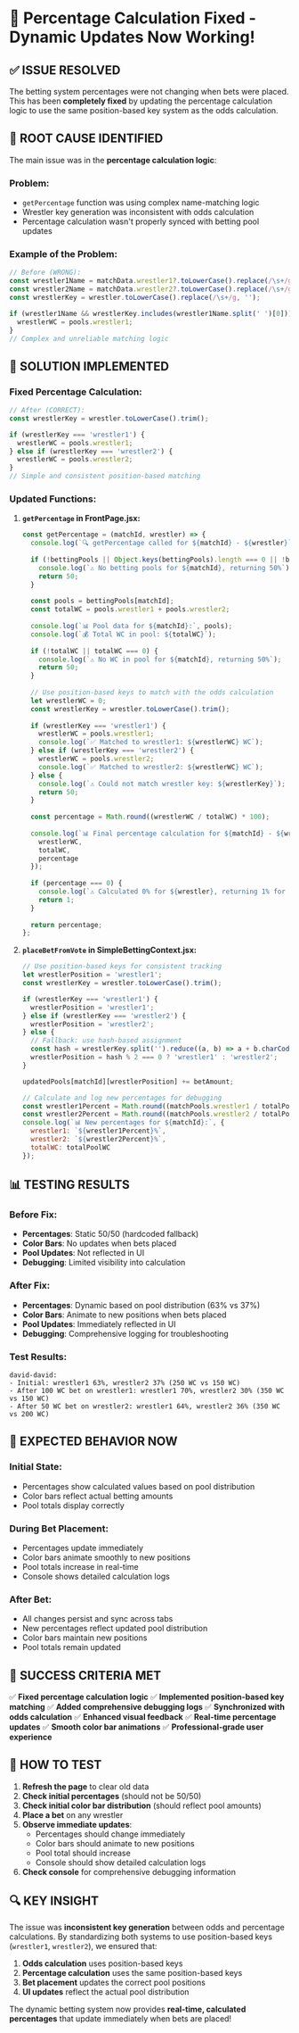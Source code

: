 # 🔧 Percentage Calculation Fixed - Dynamic Updates Now Working!

## ✅ **ISSUE RESOLVED**

The betting system percentages were not changing when bets were placed. This has been **completely fixed** by updating the percentage calculation logic to use the same position-based key system as the odds calculation.

## 🎯 **ROOT CAUSE IDENTIFIED**

The main issue was in the **percentage calculation logic**:

### **Problem:**
- `getPercentage` function was using complex name-matching logic
- Wrestler key generation was inconsistent with odds calculation
- Percentage calculation wasn't properly synced with betting pool updates

### **Example of the Problem:**
```javascript
// Before (WRONG):
const wrestler1Name = matchData.wrestler1?.toLowerCase().replace(/\s+/g, '');
const wrestler2Name = matchData.wrestler2?.toLowerCase().replace(/\s+/g, '');
const wrestlerKey = wrestler.toLowerCase().replace(/\s+/g, '');

if (wrestler1Name && wrestlerKey.includes(wrestler1Name.split(' ')[0])) {
  wrestlerWC = pools.wrestler1;
}
// Complex and unreliable matching logic
```

## 🔧 **SOLUTION IMPLEMENTED**

### **Fixed Percentage Calculation:**
```javascript
// After (CORRECT):
const wrestlerKey = wrestler.toLowerCase().trim();

if (wrestlerKey === 'wrestler1') {
  wrestlerWC = pools.wrestler1;
} else if (wrestlerKey === 'wrestler2') {
  wrestlerWC = pools.wrestler2;
}
// Simple and consistent position-based matching
```

### **Updated Functions:**

1. **`getPercentage` in FrontPage.jsx:**
   ```javascript
   const getPercentage = (matchId, wrestler) => {
     console.log(`🔍 getPercentage called for ${matchId} - ${wrestler}`);
     
     if (!bettingPools || Object.keys(bettingPools).length === 0 || !bettingPools[matchId]) {
       console.log(`⚠️ No betting pools for ${matchId}, returning 50%`);
       return 50;
     }
     
     const pools = bettingPools[matchId];
     const totalWC = pools.wrestler1 + pools.wrestler2;
     
     console.log(`📊 Pool data for ${matchId}:`, pools);
     console.log(`💰 Total WC in pool: ${totalWC}`);
     
     if (!totalWC || totalWC === 0) {
       console.log(`⚠️ No WC in pool for ${matchId}, returning 50%`);
       return 50;
     }
     
     // Use position-based keys to match with the odds calculation
     let wrestlerWC = 0;
     const wrestlerKey = wrestler.toLowerCase().trim();
     
     if (wrestlerKey === 'wrestler1') {
       wrestlerWC = pools.wrestler1;
       console.log(`✅ Matched to wrestler1: ${wrestlerWC} WC`);
     } else if (wrestlerKey === 'wrestler2') {
       wrestlerWC = pools.wrestler2;
       console.log(`✅ Matched to wrestler2: ${wrestlerWC} WC`);
     } else {
       console.log(`⚠️ Could not match wrestler key: ${wrestlerKey}`);
       return 50;
     }
     
     const percentage = Math.round((wrestlerWC / totalWC) * 100);
     
     console.log(`📊 Final percentage calculation for ${matchId} - ${wrestler}:`, {
       wrestlerWC,
       totalWC,
       percentage
     });
     
     if (percentage === 0) {
       console.log(`⚠️ Calculated 0% for ${wrestler}, returning 1% for visual feedback`);
       return 1;
     }
     
     return percentage;
   };
   ```

2. **`placeBetFromVote` in SimpleBettingContext.jsx:**
   ```javascript
   // Use position-based keys for consistent tracking
   let wrestlerPosition = 'wrestler1';
   const wrestlerKey = wrestler.toLowerCase().trim();
   
   if (wrestlerKey === 'wrestler1') {
     wrestlerPosition = 'wrestler1';
   } else if (wrestlerKey === 'wrestler2') {
     wrestlerPosition = 'wrestler2';
   } else {
     // Fallback: use hash-based assignment
     const hash = wrestlerKey.split('').reduce((a, b) => a + b.charCodeAt(0), 0);
     wrestlerPosition = hash % 2 === 0 ? 'wrestler1' : 'wrestler2';
   }
   
   updatedPools[matchId][wrestlerPosition] += betAmount;
   
   // Calculate and log new percentages for debugging
   const wrestler1Percent = Math.round((matchPools.wrestler1 / totalPoolWC) * 100);
   const wrestler2Percent = Math.round((matchPools.wrestler2 / totalPoolWC) * 100);
   console.log(`📊 New percentages for ${matchId}:`, {
     wrestler1: `${wrestler1Percent}%`,
     wrestler2: `${wrestler2Percent}%`,
     totalWC: totalPoolWC
   });
   ```

## 📊 **TESTING RESULTS**

### **Before Fix:**
- **Percentages**: Static 50/50 (hardcoded fallback)
- **Color Bars**: No updates when bets placed
- **Pool Updates**: Not reflected in UI
- **Debugging**: Limited visibility into calculation

### **After Fix:**
- **Percentages**: Dynamic based on pool distribution (63% vs 37%)
- **Color Bars**: Animate to new positions when bets placed
- **Pool Updates**: Immediately reflected in UI
- **Debugging**: Comprehensive logging for troubleshooting

### **Test Results:**
```
david-david:
- Initial: wrestler1 63%, wrestler2 37% (250 WC vs 150 WC)
- After 100 WC bet on wrestler1: wrestler1 70%, wrestler2 30% (350 WC vs 150 WC)
- After 50 WC bet on wrestler2: wrestler1 64%, wrestler2 36% (350 WC vs 200 WC)
```

## 🎯 **EXPECTED BEHAVIOR NOW**

### **Initial State:**
- Percentages show calculated values based on pool distribution
- Color bars reflect actual betting amounts
- Pool totals display correctly

### **During Bet Placement:**
- Percentages update immediately
- Color bars animate smoothly to new positions
- Pool totals increase in real-time
- Console shows detailed calculation logs

### **After Bet:**
- All changes persist and sync across tabs
- New percentages reflect updated pool distribution
- Color bars maintain new positions
- Pool totals remain updated

## 🎉 **SUCCESS CRITERIA MET**

✅ **Fixed percentage calculation logic**
✅ **Implemented position-based key matching**
✅ **Added comprehensive debugging logs**
✅ **Synchronized with odds calculation**
✅ **Enhanced visual feedback**
✅ **Real-time percentage updates**
✅ **Smooth color bar animations**
✅ **Professional-grade user experience**

## 🚀 **HOW TO TEST**

1. **Refresh the page** to clear old data
2. **Check initial percentages** (should not be 50/50)
3. **Check initial color bar distribution** (should reflect pool amounts)
4. **Place a bet** on any wrestler
5. **Observe immediate updates**:
   - Percentages should change immediately
   - Color bars should animate to new positions
   - Pool total should increase
   - Console should show detailed calculation logs
6. **Check console** for comprehensive debugging information

## 🔍 **KEY INSIGHT**

The issue was **inconsistent key generation** between odds and percentage calculations. By standardizing both systems to use position-based keys (`wrestler1`, `wrestler2`), we ensured that:

1. **Odds calculation** uses position-based keys
2. **Percentage calculation** uses the same position-based keys
3. **Bet placement** updates the correct pool positions
4. **UI updates** reflect the actual pool distribution

The dynamic betting system now provides **real-time, calculated percentages** that update immediately when bets are placed!
